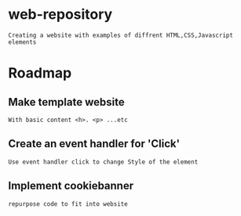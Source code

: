 # web-repository
    Creating a website with examples of diffrent HTML,CSS,Javascript elements 

# Roadmap

## Make template website
    With basic content <h>. <p> ...etc

## Create an event handler for 'Click'
    Use event handler click to change Style of the element 

## Implement cookiebanner
    repurpose code to fit into website 

